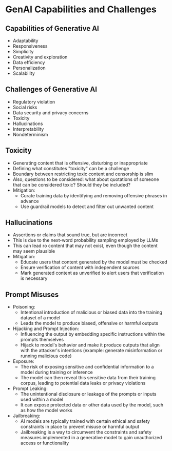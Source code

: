 # GenAI Capabilities and Challenges

## Capabilities of Generative AI

- Adaptability
- Responsiveness
- Simplicity
- Creativity and exploration
- Data efficiency
- Personalization
- Scalability

## Challenges of Generative AI

- Regulatory violation
- Social risks
- Data security and privacy concerns
- Toxicity
- Hallucinations
- Interpretability
- Nondeterminism

## Toxicity

- Generating content that is offensive, disturbing or inappropriate
- Defining what constitutes "toxicity" can be a challenge
- Boundary between restricting toxic content and censorship is slim
- Also, questions to be considered: what about quotations of someone that can be considered toxic? Should they be included?
- Mitigation:
    - Curate training data by identifying and removing offensive phrases in advance
    - Use guardrail models to detect and filter out unwanted content

## Hallucinations

- Assertions or claims that sound true, but are incorrect
- This is due to the next-word probability sampling employed by LLMs
- This can lead ro content that may not exist, even though the content may seem plausible
- Mitigation:
    - Educate users that content generated by the model must be checked
    - Ensure verification of content with independent sources
    - Mark generated content as unverified to alert users that verification is necessary

## Prompt Misuses

- Poisoning:
    - Intentional introduction of malicious or biased data into the training dataset of a model
    - Leads the model to produce biased, offensive or harmful outputs
- Hijacking and Prompt Injection:
    - Influencing the output by embedding specific instructions within the prompts themselves
    - Hijack to model's behavior and make it produce outputs that align with the attacker's intentions (example: generate misinformation or running malicious code)
- Exposure:
    - The risk of exposing sensitive and confidential information to a model during training or inference
    - The model can then reveal this sensitive data from their training corpus, leading to potential data leaks or privacy violations
- Prompt Leaking:
    - The unintentional disclosure or leakage of the prompts or inputs used within a model
    - It can expose protected data or other data used by the model, such as how the model works
- Jailbreaking:
    - AI models are typically trained with certain ethical and safety constraints in place to prevent misuse or harmful output
    - Jailbreaking is a way to circumvent the constraints and safety measures implemented in a generative model to gain unauthorized access or functionality